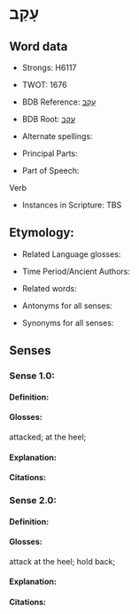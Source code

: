 # עָקַב

<!-- Status: S2="NeedsEdits" -->
<!-- Lexica used for edits:   -->

## Word data

* Strongs: H6117

* TWOT: 1676

* BDB Reference: [עָקַב](rc://en/bdb/dict/p.eu.ac)

* BDB Root: [עקב](rc://en/bdb/dict/p.eu.aa)

* Alternate spellings:

* Principal Parts:

* Part of Speech:

Verb

* Instances in Scripture: TBS

## Etymology:

* Related Language glosses:

* Time Period/Ancient Authors:

* Related words:

* Antonyms for all senses:

* Synonyms for all senses:

## Senses

### Sense 1.0:

#### Definition:

#### Glosses:

attacked; at the heel; 

#### Explanation:

#### Citations:



### Sense 2.0:

#### Definition:

#### Glosses:

attack at the heel; hold back; 

#### Explanation:

#### Citations:



